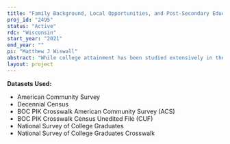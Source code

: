```yaml
---
title: "Family Background, Local Opportunities, and Post-Secondary Education Decisions"
proj_id: "2495"
status: "Active"
rdc: "Wisconsin"
start_year: "2021"
end_year: ""
pi: "Matthew J Wiswall"
abstract: "While college attainment has been studied extensively in the economics literature, it has become increasingly apparent that there are many post-secondary education decisions - such as major choice, pursuing advanced degrees, and taking on student loan debt - beyond a simple binary college completion choice that are crucial in determining one's earnings and financial stability later in life. By linking young adults in the American Community Surveys and the National Surveys of College Graduates to themselves and their parents in the Decennial Censuses, we propose to study how family background and local economic conditions influence these behavioral margins. We expect that the children of wealthier households are more likely to pursue high-earning majors/degrees while accruing less student loan debt. Individuals may respond to adverse local economic shocks by pursuing more schooling and more generally applicable majors. Substantial heterogeneity in these effects may be present across sex and race. These responses may have important policy implications and will further our understanding of the sources of economic inequality in the United States."
layout: project
---
```


**Datasets Used:**

  - American Community Survey 
  - Decennial Census 
  - BOC PIK Crosswalk American Community Survey (ACS) 
  - BOC PIK Crosswalk Census Unedited File (CUF) 
  - National Survey of College Graduates 
  - National Survey of College Graduates Crosswalk 

